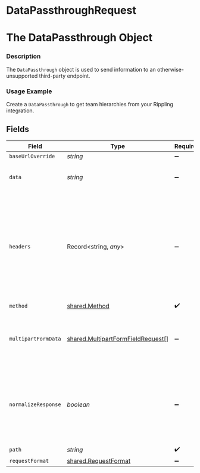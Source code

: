 # DataPassthroughRequest

# The DataPassthrough Object
### Description
The `DataPassthrough` object is used to send information to an otherwise-unsupported third-party endpoint.

### Usage Example
Create a `DataPassthrough` to get team hierarchies from your Rippling integration.


## Fields

| Field                                                                                                                                                                                                                    | Type                                                                                                                                                                                                                     | Required                                                                                                                                                                                                                 | Description                                                                                                                                                                                                              | Example                                                                                                                                                                                                                  |
| ------------------------------------------------------------------------------------------------------------------------------------------------------------------------------------------------------------------------ | ------------------------------------------------------------------------------------------------------------------------------------------------------------------------------------------------------------------------ | ------------------------------------------------------------------------------------------------------------------------------------------------------------------------------------------------------------------------ | ------------------------------------------------------------------------------------------------------------------------------------------------------------------------------------------------------------------------ | ------------------------------------------------------------------------------------------------------------------------------------------------------------------------------------------------------------------------ |
| `baseUrlOverride`                                                                                                                                                                                                        | *string*                                                                                                                                                                                                                 | :heavy_minus_sign:                                                                                                                                                                                                       | N/A                                                                                                                                                                                                                      |                                                                                                                                                                                                                          |
| `data`                                                                                                                                                                                                                   | *string*                                                                                                                                                                                                                 | :heavy_minus_sign:                                                                                                                                                                                                       | N/A                                                                                                                                                                                                                      | {"company": "Lime", "model": "Gen 2.5"}                                                                                                                                                                                  |
| `headers`                                                                                                                                                                                                                | Record<string, *any*>                                                                                                                                                                                                    | :heavy_minus_sign:                                                                                                                                                                                                       | The headers to use for the request (Merge will handle the account's authorization headers). `Content-Type` header is required for passthrough. Choose content type corresponding to expected format of receiving server. | {<br/>"EXTRA-HEADER": "value"<br/>}                                                                                                                                                                                      |
| `method`                                                                                                                                                                                                                 | [shared.Method](../../../sdk/models/shared/method.md)                                                                                                                                                                    | :heavy_check_mark:                                                                                                                                                                                                       | N/A                                                                                                                                                                                                                      | POST                                                                                                                                                                                                                     |
| `multipartFormData`                                                                                                                                                                                                      | [shared.MultipartFormFieldRequest](../../../sdk/models/shared/multipartformfieldrequest.md)[]                                                                                                                            | :heavy_minus_sign:                                                                                                                                                                                                       | Pass an array of `MultipartFormField` objects in here instead of using the `data` param if `request_format` is set to `MULTIPART`.                                                                                       |                                                                                                                                                                                                                          |
| `normalizeResponse`                                                                                                                                                                                                      | *boolean*                                                                                                                                                                                                                | :heavy_minus_sign:                                                                                                                                                                                                       | Optional. If true, the response will always be an object of the form `{"type": T, "value": ...}` where `T` will be one of `string, boolean, number, null, array, object`.                                                |                                                                                                                                                                                                                          |
| `path`                                                                                                                                                                                                                   | *string*                                                                                                                                                                                                                 | :heavy_check_mark:                                                                                                                                                                                                       | N/A                                                                                                                                                                                                                      | /scooters                                                                                                                                                                                                                |
| `requestFormat`                                                                                                                                                                                                          | [shared.RequestFormat](../../../sdk/models/shared/requestformat.md)                                                                                                                                                      | :heavy_minus_sign:                                                                                                                                                                                                       | N/A                                                                                                                                                                                                                      | JSON                                                                                                                                                                                                                     |